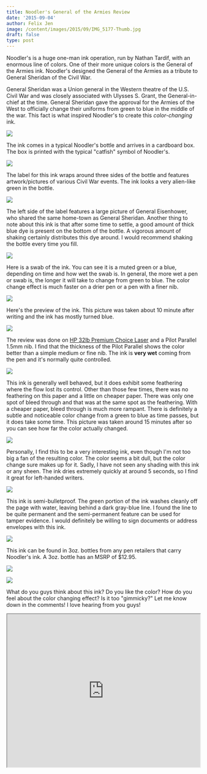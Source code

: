 ```yaml
---
title: Noodler's General of the Armies Review
date: '2015-09-04'
author: Felix Jen
image: /content/images/2015/09/IMG_5177-Thumb.jpg
draft: false
type: post
---
```

Noodler's is a huge one-man ink operation, run by Nathan Tardif, with an enormous line of colors. One of their more unique colors is the General of the Armies ink. Noodler's designed the General of the Armies as a tribute to General Sheridan of the Civil War.

General Sheridan was a Union general in the Western theatre of the U.S. Civil War and was closely associated with Ulysses S. Grant, the General-in-chief at the time. General Sheridan gave the approval for the Armies of the West to officially change their uniforms from green to blue in the middle of the war. This fact is what inspired Noodler's to create this *color-changing* ink.

![](/content/images/2015/09/IMG_5205.jpg)

The ink comes in a typical Noodler's bottle and arrives in a cardboard box. The box is printed with the typical "catfish" symbol of Noodler's.

![](/content/images/2015/09/IMG_5175.jpg)

The label for this ink wraps around three sides of the bottle and features artwork/pictures of various Civil War events. The ink looks a very alien-like green in the bottle.

![](/content/images/2015/09/IMG_5177.jpg)

The left side of the label features a large picture of General Eisenhower, who shared the same home-town as General Sheridan. Another thing to note about this ink is that after some time to settle, a good amount of thick blue dye is present on the bottom of the bottle. A vigorous amount of shaking certainly distributes this dye around. I would recommend shaking the bottle every time you fill. 

![](/content/images/2015/09/IMG_5178.jpg)

Here is a swab of the ink. You can see it is a muted green or a blue, depending on time and how wet the swab is. In general, the more wet a pen or swab is, the longer it will take to change from green to blue. The color change effect is much faster on a drier pen or a pen with a finer nib.

![](/content/images/2015/09/IMG_5190.jpg)

Here's the preview of the ink. This picture was taken about 10 minute after writing and the ink has mostly turned blue.

![](/content/images/2015/09/IMG_5184.jpg)

The review was done on [HP 32lb Premium Choice Laser](/best-papers-for-fountain-pens/#anchorhp) and a Pilot Parallel 1.5mm nib. I find that the thickness of the Pilot Parallel shows the color better than a simple medium or fine nib. The ink is **very wet** coming from the pen and it's normally quite controlled.

![](/content/images/2015/09/IMG_5188.jpg)

This ink is generally well behaved, but it does exhibit some feathering where the flow lost its control. Other than those few times, there was no feathering on this paper and a little on cheaper paper. There was only one spot of bleed through and that was at the same spot as the feathering. With a cheaper paper, bleed through is much more rampant. There is definitely a subtle and noticeable color change from a green to blue as time passes, but it does take some time. This picture was taken around 15 minutes after so you can see how far the color actually changed.

![](/content/images/2015/09/IMG_5189.jpg)

Personally, I find this to be a very interesting ink, even though I'm not too big a fan of the resulting color. The color seems a bit dull, but the color change sure makes up for it. Sadly, I have not seen any shading with this ink or any sheen. The ink dries extremely quickly at around 5 seconds, so I find it great for left-handed writers.

![](/content/images/2015/09/IMG_5194.jpg)

This ink is semi-bulletproof. The green portion of the ink washes cleanly off the page with water, leaving behind a dark gray-blue line. I found the line to be quite permanent and the semi-permanent feature can be used for tamper evidence. I would definitely be willing to sign documents or address envelopes with this ink.

![](/content/images/2015/09/IMG_5192.jpg)

This ink can be found in 3oz. bottles from any pen retailers that carry Noodler's ink. A 3oz. bottle has an MSRP of $12.95.

![](/content/images/2015/09/IMG_5197.jpg)

![](/content/images/2015/09/IMG_5201.jpg)

What do you guys think about this ink? Do you like the color? How do you feel about the color changing effect? Is it too "gimmicky?" Let me know down in the comments! I love hearing from you guys!

<iframe src="http://lib.inksandpens.com/slideshows/Noodler's/General%20of%20the%20Armies/" width="100%" height="400px" noborder></iframe>

